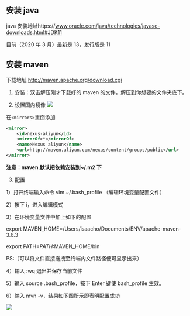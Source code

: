 ## 安装 java

java 安装地址https://www.oracle.com/java/technologies/javase-downloads.html#JDK11

目前（2020 年 3 月）最新是 13，发行版是 11

## 安装 maven

下载地址 http://maven.apache.org/download.cgi

1. 安装：双击解压刚才下载好的 maven 的文件，解压到你想要的文件夹底下。

2. 设置国内镜像
   ![](https://user-gold-cdn.xitu.io/2020/3/14/170d7b68cf7cc62d?w=1216&h=298&f=png&s=75688)

在`<mirrors>`里面添加

```xml
<mirror>
    <id>nexus-aliyun</id>
    <mirrorOf>*</mirrorOf>
    <name>Nexus aliyun</name>
    <url>http://maven.aliyun.com/nexus/content/groups/public</url>
</mirror>
```

**注意：maven 默认把依赖安装到~/.m2 下**

3. 配置

1）打开终端输入命令 vim ~/.bash_profile （编辑环境变量配置文件）

2）按下 i，进入编辑模式

3）在环境变量文件中加上如下的配置

export MAVEN_HOME=/Users/isaacho/Documents/ENV/apache-maven-3.6.3

export PATH=$PATH:$MAVEN_HOME/bin

PS:（可以将文件直接拖拽至终端内文件路径便可显示出来）

4）输入 :wq 退出并保存当前文件

5）输入 source .bash_profile，按下 Enter 键使 bash_profile 生效。

6）输入 mvn -v，结果如下图所示即表明配置成功

![](https://user-gold-cdn.xitu.io/2020/3/14/170d711caa64ef48?w=1130&h=232&f=png&s=207130)
